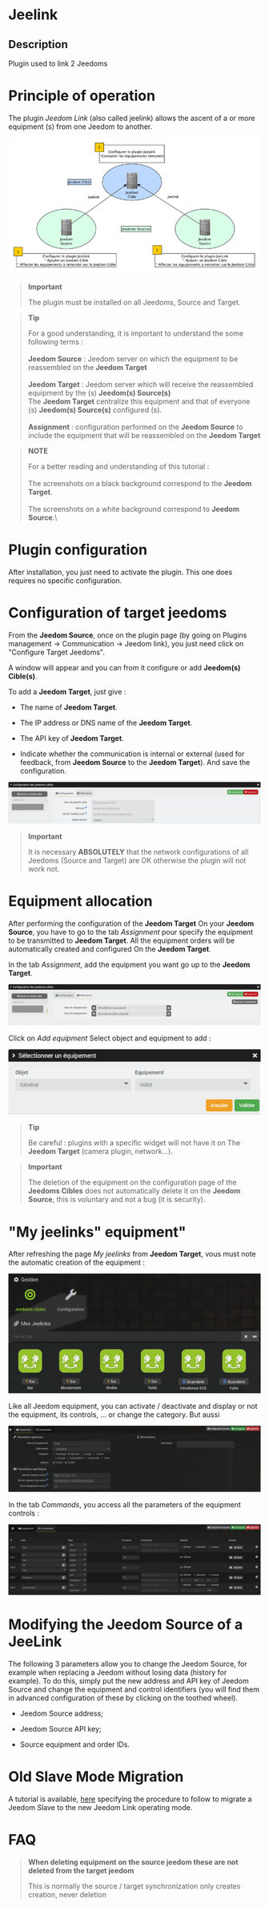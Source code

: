 Jeelink 
=======

Description 
-----------

Plugin used to link 2 Jeedoms

Principle of operation 
==========================

The plugin *Jeedom Link* (also called jeelink) allows the ascent of a
or more equipment (s) from one Jeedom to another.

![jeelink1](../images/jeelink1.png)

> **Important**
>
> The plugin must be installed on all Jeedoms, Source
> and Target.

> **Tip**
>
> For a good understanding, it is important to understand the
> some following terms :\
> \
> **Jeedom Source** : Jeedom server on which the
> equipment to be reassembled on the **Jeedom Target**\
> \
> **Jeedom Target** : Jeedom server which will receive the reassembled equipment
> by the (s) **Jeedom(s) Source(s)**\
> The **Jeedom Target** centralize this equipment and that of everyone (s)
> **Jeedom(s) Source(s)** configured (s). \
> \
> **Assignment** : configuration performed on the **Jeedom Source**
> to include the equipment that will be reassembled on the **Jeedom
> Target**

> **NOTE**
>
> For a better reading and understanding of this tutorial :\
> \
> The screenshots on a black background correspond to the **Jeedom Target**.\
> \
> The screenshots on a white background correspond to **Jeedom Source**.\

Plugin configuration 
=======================

After installation, you just need to activate the plugin. This one does
requires no specific configuration.

Configuration of target jeedoms 
================================

From the **Jeedom Source**, once on the plugin page (by going
on Plugins management → Communication → Jeedom link), you just need
click on "Configure Target Jeedoms".

A window will appear and you can from it
configure or add **Jeedom(s) Cible(s)**.

To add a **Jeedom Target**, just give :

-   The name of **Jeedom Target**.

-   The IP address or DNS name of the **Jeedom Target**.

-   The API key of **Jeedom Target**.

-   Indicate whether the communication is internal or external (used for
    feedback, from **Jeedom Source** to the **Jeedom
    Target**). And save the configuration.

![jeelink2](../images/jeelink2.png)

> **Important**
>
> It is necessary **ABSOLUTELY** that the network configurations of all
> Jeedoms (Source and Target) are OK otherwise the plugin will not work
> not.

Equipment allocation 
===========================

After performing the configuration of the **Jeedom Target** On your
**Jeedom Source**, you have to go to the tab *Assignment* pour
specify the equipment to be transmitted to **Jeedom Target**. All the
equipment orders will be automatically created and configured
On the **Jeedom Target**.

In the tab *Assignment*, add the equipment you want
go up to the **Jeedom Target**.

![jeelink3](../images/jeelink3.png)

Click on *Add equipment* Select object and equipment
to add :

![jeelink5](../images/jeelink5.png)

> **Tip**
>
> Be careful : plugins with a specific widget will not have it on
> The **Jeedom Target** (camera plugin, network…).

> **Important**
>
> The deletion of the equipment on the configuration page of the
> **Jeedoms Cibles** does not automatically delete it on the **Jeedom
> Source**, this is voluntary and not a bug (it is security).

"My jeelinks" equipment" 
==============================

After refreshing the page *My jeelinks* from **Jeedom Target**, vous
must note the automatic creation of the equipment :

![jeelink4](../images/jeelink4.png)

Like all Jeedom equipment, you can activate / deactivate and display
or not the equipment, its controls, ... or change the category. But
aussi

![jeelink6](../images/jeelink6.png)

In the tab *Commands*, you access all the parameters of the
equipment controls :

![jeelink7](../images/jeelink7.png)

Modifying the Jeedom Source of a JeeLink 
==========================================

The following 3 parameters allow you to change the Jeedom Source,
for example when replacing a Jeedom without losing data
(history for example). To do this, simply put the
new address and API key of Jeedom Source and change the
equipment and control identifiers (you will find them in
advanced configuration of these by clicking on the toothed wheel).

-   Jeedom Source address;

-   Jeedom Source API key;

-   Source equipment and order IDs.

Old Slave Mode Migration
=============================

A tutorial is available,
[here](https://jeedom.github.io/documentation/howto/en_US/jeelink.migration.html)
specifying the procedure to follow to migrate a Jeedom
Slave to the new Jeedom Link operating mode.

FAQ 
===

>**When deleting equipment on the source jeedom these are not deleted from the target jeedom**
>
>This is normally the source / target synchronization only creates creation, never deletion
